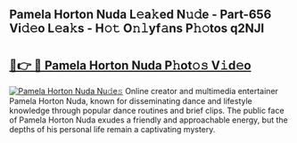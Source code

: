 ## Pamela Horton Nuda L𝚎a𝚔ed N𝚞𝚍e - Part-656 Vi𝚍𝚎o L𝚎a𝚔s - H𝚘𝚝 O𝚗𝚕yf𝚊ns P𝚑𝚘tos q2NJI

# <h2><a href="http://kf19q23.oniu.top/?m=Pamela+Horton+Nuda">🔗👉 🔴 Pamela Horton Nuda P𝚑ot𝚘𝚜 V𝚒d𝚎o</a></h2>

[![Pamela Horton Nuda Nu𝚍e𝚜](https://i.imgur.com/0qMVB7G.gif)](http://kf19q23.oniu.top/?m=Pamela+Horton+Nuda)
Online creator and multimedia entertainer Pamela Horton Nuda, known for disseminating dance and lifestyle knowledge through popular dance routines and brief clips. The public face of Pamela Horton Nuda exudes a friendly and approachable energy, but the depths of his personal life remain a captivating mystery.  
